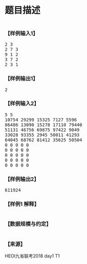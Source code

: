 # 题目描述


<p>
<img src="/upload/image/20190312/20190312091553_28759.jpg" alt=""/> 
</p>
<h3>
【样例输入1】
</h3>
<pre>2 3
2 7 3
9 1 2
3 7 2
2 3 1
</pre>
<h3>
【样例输出1】
</h3>
<pre>2
</pre>
<h3>
【样例输入2】
</h3>
<pre>5 5
10754 29299 15325 7127 5596
86486 13090 15278 17110 79440
51131 46756 69875 97422 9049
33028 93355 2945 50011 41293
64045 68762 81412 35625 50504
0 0 0 0 0
0 0 0 0 0
0 0 0 0 0
0 0 0 0 0
0 0 0 0 0
</pre>
<h3>
【样例输出2】
</h3>
<pre>611924
</pre>
<h3>
【样例1 解释】
</h3>
<p>
<img src="/upload/image/20190312/20190312092009_46429.jpg" alt=""/> 
</p>
<h3>
【数据规模与约定】
</h3>
<p>
<img src="/upload/image/20190312/20190312092227_99626.jpg" alt=""/> 
</p>
<h3>
【来源】
</h3>
<p>
HEOI九省联考2018 day1 T1
</p>
